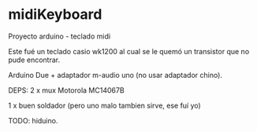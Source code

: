 # midiKeyboard
Proyecto arduino - teclado midi

Este fué un teclado casio wk1200 al cual se le quemó un transistor que no pude encontrar.

Arduino Due + adaptador m-audio uno (no usar adaptador chino).

DEPS: 
   2  x mux Motorola MC14067B
      
   1 x buen soldador (pero uno malo tambien sirve, ese fuí yo)
   
TODO: hiduino.
